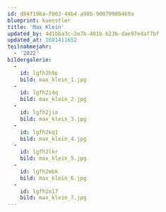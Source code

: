 ```yaml
---
id: d84f19ba-f003-44b4-a98b-90079980469a
blueprint: kuenstler
title: 'Max Klein'
updated_by: 4d1bba3c-2e7b-401b-b23b-dae97edaf7bf
updated_at: 1681411652
teilnahmejahr:
  - '2022'
bildergalerie:
  -
    id: lgfh2h9p
    bild: max_klein_1.jpg
  -
    id: lgfh2i4q
    bild: max_klein_2.jpg
  -
    id: lgfh2jio
    bild: max_klein_3.jpg
  -
    id: lgfh2kq1
    bild: max_klein_4.jpg
  -
    id: lgfh2lkr
    bild: max_klein_5.jpg
  -
    id: lgfh2mbk
    bild: max_klein_6.jpg
  -
    id: lgfh2n17
    bild: max_klein_7.jpg
---
```

